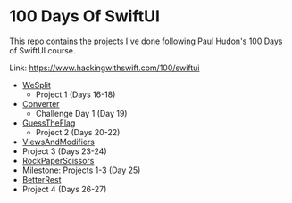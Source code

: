 # 100 Days Of SwiftUI

This repo contains the projects I've done following Paul Hudon's 100 Days of SwiftUI course.

Link: https://www.hackingwithswift.com/100/swiftui 

* [WeSplit](https://github.com/stevenyuser/100DaysOfSwiftUI/tree/main/WeSplit)
  * Project 1 (Days 16-18)
* [Converter](https://github.com/stevenyuser/100DaysOfSwiftUI/tree/main/Converter)
    * Challenge Day 1 (Day 19)
* [GuessTheFlag](https://github.com/stevenyuser/100DaysOfSwiftUI/tree/main/GuessTheFlag)
    * Project 2 (Days 20-22)
* [ViewsAndModifiers](https://github.com/stevenyuser/100DaysOfSwiftUI/tree/main/ViewsAndModifiers)
 * Project 3 (Days 23-24)
* [RockPaperScissors](https://github.com/stevenyuser/100DaysOfSwiftUI/tree/main/RockPaperScissors)
 * Milestone: Projects 1-3 (Day 25)
* [BetterRest](https://github.com/stevenyuser/100DaysOfSwiftUI/tree/main/BetterRest)
 * Project 4 (Days 26-27)
